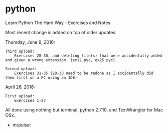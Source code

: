 # python
Learn Python The Hard Way - Exercises and Notes

Most recent change is added on top of older updates:

Thursday, June 9, 2016:


    Third upload: 
        Exercises 28-30, and deleting file(s) that were accidentally added and given a wrong extension. (ex12.pyc, ex25.pyc)

    Second upload: 
        Exercises 31-35 (28-30 need to be redone as I accidentally did them first on a PC using an IDE)


April 26, 2016:

    First upload: 
        Exercises 1-27

All done using nothing but terminal, python 2.7.10, and TextWrangler for Mac OSx.

- mrpulsar